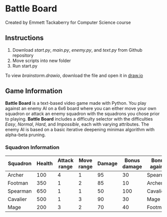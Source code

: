 # Battle Board
Created by Emmett Tackaberry for Computer Science course

## Instructions
1. Download *start.py*, *main.py*, *enemy.py*, and *text.py* from Github repository
2. Move scripts into new folder
3. Run start.py

To view *brainstorm.drawio*, download the file and open it in [draw.io](https://draw.io)

## Game Information
**Battle Board** is a text-based video game made with Python. You play against an enemy AI on a 6x6 board where you can either move your own squadron or attack an enemy squadron with the squadrons you chose prior to playing. 
**Battle Board** includes a difficulty selector with the difficulties *Easy*, *Normal*, *Hard*, and *Impossible*, each with varying attributes. The enemy AI is based on a basic iterative deepening minimax algorithm with alpha-beta pruning.

### Squadron Information
|Squadron|Health|Attack range|Move range|Damage|Bonus damage|Bonus against|
|--------|------|------------|----------|------|------------|-------------|
|Archer  |100   |4           |1         |95    |30          |Spearman     |
|Footman |350   |1           |2         |85    |10          |Archer       |
|Spearman|650   |1           |1         |50    |100         |Cavalier     |
|Cavalier|500   |1           |3         |90    |30          |Mage         |
|Mage    |200   |3           |2         |70    |40          |Footman      |
